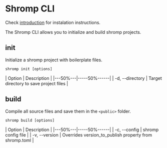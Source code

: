<!--
nav_max: 1
-->
# Shromp CLI

Check [introduction](../1-introduction/index.md) for instalation instructions.

The Shromp CLI allows you to initialize and build shromp projects.

## init

Initialize a shromp project with boilerplate files.

```console
shromp init [options]
```
| Option | Description |
|---50%---|-----50%------|
| -d, --directory <path> | Target directory to save project files |

## build

Compile all source files and save them in the `<public>` folder.

```console
shromp build [options]
```

| Option | Description |
|---50%---|-----50%------|
| -c, --config <path to shromp.toml> | shromp config file |
| -v, --version <string> | Overrides version_to_publish property from shromp.toml |

